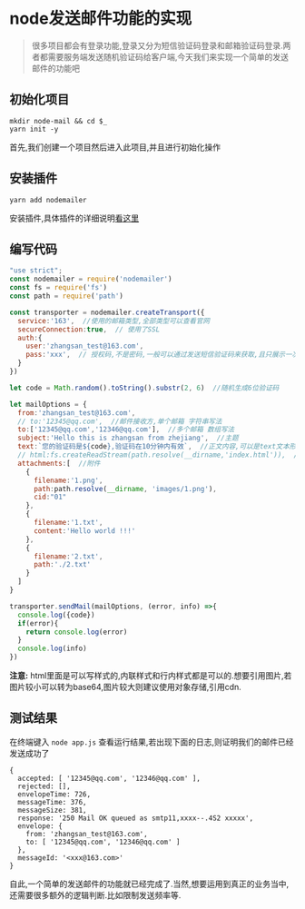 # node发送邮件功能的实现
> 很多项目都会有登录功能,登录又分为短信验证码登录和邮箱验证码登录.两者都需要服务端发送随机验证码给客户端,今天我们来实现一个简单的发送邮件的功能吧
>

## 初始化项目
```shell
mkdir node-mail && cd $_
yarn init -y
```
首先,我们创建一个项目然后进入此项目,并且进行初始化操作
## 安装插件
```shell
yarn add nodemailer
```
安装插件,具体插件的详细说明[看这里](https://nodemailer.com/about/)
## 编写代码
```javascript
"use strict";
const nodemailer = require('nodemailer')
const fs = require('fs')
const path = require('path')

const transporter = nodemailer.createTransport({
  service:'163',  //使用的邮箱类型,全部类型可以查看官网
  secureConnection:true,  // 使用了SSL
  auth:{
    user:'zhangsan_test@163.com',
    pass:'xxx',  // 授权码,不是密码,一般可以通过发送短信验证码来获取,且只展示一次,记得保存好
  }
})

let code = Math.random().toString().substr(2, 6)  //随机生成6位验证码

let mailOptions = {
  from:'zhangsan_test@163.com',
  // to:'12345@qq.com',  //邮件接收方,单个邮箱 字符串写法
  to:['12345@qq.com','12346@qq.com'],  //多个邮箱 数组写法
  subject:'Hello this is zhangsan from zhejiang',  //主题
  text:`您的验证码是${code},验证码在10分钟内有效`,  //正文内容,可以是text文本形式,也可以是一个html页面
  // html:fs.createReadStream(path.resolve(__dirname,'index.html')),  //引用一个html形式,可以在根目录创建一个html文件
  attachments:[  //附件
    {
      filename:'1.png',
      path:path.resolve(__dirname, 'images/1.png'),
      cid:"01" 
    },
    {
      filename:'1.txt',
      content:'Hello world !!!'
    },
    {
      filename:'2.txt',
      path:'./2.txt' 
    }
  ]
}

transporter.sendMail(mailOptions, (error, info) =>{
  console.log({code})
  if(error){
    return console.log(error)
  }
  console.log(info)
})
```
**注意:** html里面是可以写样式的,内联样式和行内样式都是可以的.想要引用图片,若图片较小可以转为base64,图片较大则建议使用对象存储,引用cdn.
## 测试结果
在终端键入 `node app.js` 查看运行结果,若出现下面的日志,则证明我们的邮件已经发送成功了
```shell
{
  accepted: [ '12345@qq.com', '12346@qq.com' ],
  rejected: [],
  envelopeTime: 726,
  messageTime: 376,
  messageSize: 381,
  response: '250 Mail OK queued as smtp11,xxxx--.4S2 xxxxx',
  envelope: {
    from: 'zhangsan_test@163.com',
    to: [ '12345@qq.com', '12346@qq.com' ]
  },
  messageId: '<xxx@163.com>'
}
```

自此,一个简单的发送邮件的功能就已经完成了.当然,想要运用到真正的业务当中,还需要很多额外的逻辑判断.比如限制发送频率等.
